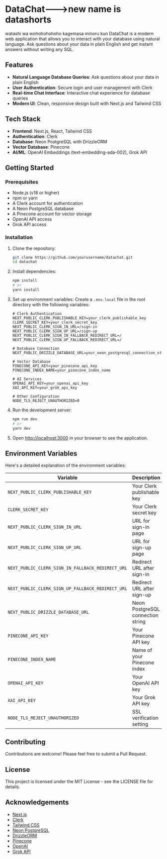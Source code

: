 # DataChat--->new name is datashorts
watashi wa wohohohohoho
kagemasa minoru kun 
DataChat is a modern web application that allows you to interact with your database using natural language. Ask questions about your data in plain English and get instant answers without writing any SQL.

## Features

- **Natural Language Database Queries**: Ask questions about your data in plain English
- **User Authentication**: Secure login and user management with Clerk
- **Real-time Chat Interface**: Interactive chat experience for database queries
- **Modern UI**: Clean, responsive design built with Next.js and Tailwind CSS

## Tech Stack

- **Frontend**: Next.js, React, Tailwind CSS
- **Authentication**: Clerk
- **Database**: Neon PostgreSQL with DrizzleORM
- **Vector Database**: Pinecone
- **AI/ML**: OpenAI Embeddings (text-embedding-ada-002), Grok API

## Getting Started

### Prerequisites

- Node.js (v18 or higher)
- npm or yarn
- A Clerk account for authentication
- A Neon PostgreSQL database
- A Pinecone account for vector storage
- OpenAI API access
- Grok API access

### Installation

1. Clone the repository:

   ```bash
   git clone https://github.com/yourusername/datachat.git
   cd datachat
   ```
2. Install dependencies:

   ```bash
   npm install
   # or
   yarn install
   ```
3. Set up environment variables:
   Create a `.env.local` file in the root directory with the following variables:

   ```
   # Clerk Authentication
   NEXT_PUBLIC_CLERK_PUBLISHABLE_KEY=your_clerk_publishable_key
   CLERK_SECRET_KEY=your_clerk_secret_key
   NEXT_PUBLIC_CLERK_SIGN_IN_URL=/sign-in
   NEXT_PUBLIC_CLERK_SIGN_UP_URL=/sign-up
   NEXT_PUBLIC_CLERK_SIGN_IN_FALLBACK_REDIRECT_URL=/
   NEXT_PUBLIC_CLERK_SIGN_UP_FALLBACK_REDIRECT_URL=/

   # Database Connection
   NEXT_PUBLIC_DRIZZLE_DATABASE_URL=your_neon_postgresql_connection_string

   # Vector Database
   PINECONE_API_KEY=your_pinecone_api_key
   PINECONE_INDEX_NAME=your_pinecone_index_name

   # AI Services
   OPENAI_API_KEY=your_openai_api_key
   XAI_API_KEY=your_grok_api_key

   # Other Configuration
   NODE_TLS_REJECT_UNAUTHORIZED=0
   ```
4. Run the development server:

   ```bash
   npm run dev
   # or
   yarn dev
   ```
5. Open [http://localhost:3000](http://localhost:3000) in your browser to see the application.

## Environment Variables

Here's a detailed explanation of the environment variables:

| Variable                                            | Description                       | Required |
| --------------------------------------------------- | --------------------------------- | -------- |
| `NEXT_PUBLIC_CLERK_PUBLISHABLE_KEY`               | Your Clerk publishable key        | Yes      |
| `CLERK_SECRET_KEY`                                | Your Clerk secret key             | Yes      |
| `NEXT_PUBLIC_CLERK_SIGN_IN_URL`                   | URL for sign-in page              | Yes      |
| `NEXT_PUBLIC_CLERK_SIGN_UP_URL`                   | URL for sign-up page              | Yes      |
| `NEXT_PUBLIC_CLERK_SIGN_IN_FALLBACK_REDIRECT_URL` | Redirect URL after sign-in        | Yes      |
| `NEXT_PUBLIC_CLERK_SIGN_UP_FALLBACK_REDIRECT_URL` | Redirect URL after sign-up        | Yes      |
| `NEXT_PUBLIC_DRIZZLE_DATABASE_URL`                | Neon PostgreSQL connection string | Yes      |
| `PINECONE_API_KEY`                                | Your Pinecone API key             | Yes      |
| `PINECONE_INDEX_NAME`                             | Name of your Pinecone index       | Yes      |
| `OPENAI_API_KEY`                                  | Your OpenAI API key               | Yes      |
| `XAI_API_KEY`                                     | Your Grok API key                 | Yes      |
| `NODE_TLS_REJECT_UNAUTHORIZED`                    | SSL verification setting          | Yes      |

## Contributing

Contributions are welcome! Please feel free to submit a Pull Request.

## License

This project is licensed under the MIT License - see the LICENSE file for details.

## Acknowledgements

- [Next.js](https://nextjs.org/)
- [Clerk](https://clerk.dev/)
- [Tailwind CSS](https://tailwindcss.com/)
- [Neon PostgreSQL](https://neon.tech/)
- [DrizzleORM](https://orm.drizzle.team/)
- [Pinecone](https://www.pinecone.io/)
- [OpenAI](https://openai.com/)
- [Grok API](https://grok.x.ai/)
